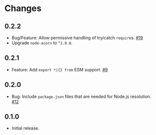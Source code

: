 Changes
=======

## 0.2.2

* Bug/Feature: Allow permissive handling of try/catch `require`s.
  [#19](https://github.com/FormidableLabs/trace-deps/issues/19)
* Upgrade `node-acorn` to `^2.0.0`.

## 0.2.1

* Feature: Add `export *|{} from` ESM support.
  [#9](https://github.com/FormidableLabs/trace-deps/issues/9)

## 0.2.0

* Bug: Include `package.json` files that are needed for Node.js resolution.
  [#12](https://github.com/FormidableLabs/trace-deps/issues/12)

## 0.1.0

* Initial release.
